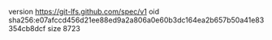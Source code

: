 version https://git-lfs.github.com/spec/v1
oid sha256:e07afccd456d21ee88ed9a2a806a0e60b3dc164ea2b657b50a41e83354cb8dcf
size 8723
